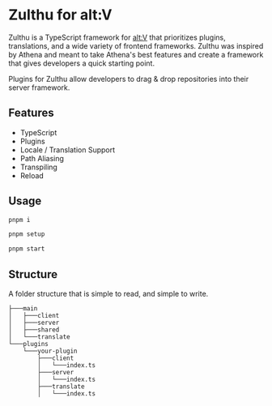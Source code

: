 # Zulthu for alt:V

Zulthu is a TypeScript framework for [alt:V](https://altv.mp) that prioritizes plugins, translations, and a wide variety of frontend frameworks. Zulthu was inspired by Athena and meant to take Athena's best features and create a framework that gives developers a quick starting point.

Plugins for Zulthu allow developers to drag & drop repositories into their server framework.

## Features

- TypeScript
- Plugins
- Locale / Translation Support
- Path Aliasing
- Transpiling
- Reload

## Usage

```sh
pnpm i
```

```sh
pnpm setup
```

```sh
pnpm start
```

## Structure

A folder structure that is simple to read, and simple to write.

```
├───main
│   ├───client
│   ├───server
│   ├───shared
│   └───translate
└───plugins
    └───your-plugin
        ├───client
        │   └───index.ts
        ├───server
        │   └───index.ts
        ├───translate
        │   └───index.ts
```
